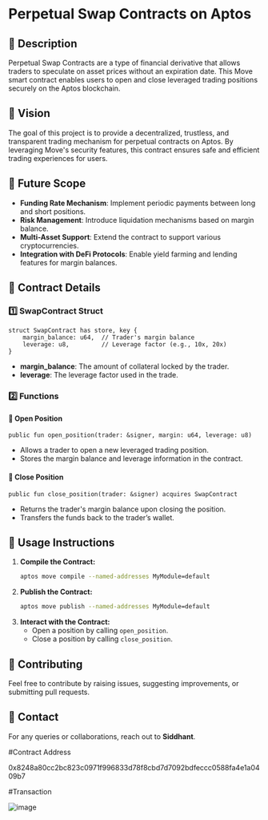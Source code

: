 # **Perpetual Swap Contracts on Aptos**

## **📌 Description**
Perpetual Swap Contracts are a type of financial derivative that allows traders to speculate on asset prices without an expiration date. This Move smart contract enables users to open and close leveraged trading positions securely on the Aptos blockchain.

## **🎯 Vision**
The goal of this project is to provide a decentralized, trustless, and transparent trading mechanism for perpetual contracts on Aptos. By leveraging Move's security features, this contract ensures safe and efficient trading experiences for users.

## **🚀 Future Scope**
- **Funding Rate Mechanism**: Implement periodic payments between long and short positions.
- **Risk Management**: Introduce liquidation mechanisms based on margin balance.
- **Multi-Asset Support**: Extend the contract to support various cryptocurrencies.
- **Integration with DeFi Protocols**: Enable yield farming and lending features for margin balances.

## **📜 Contract Details**
### **1️⃣ SwapContract Struct**
```move
struct SwapContract has store, key {
    margin_balance: u64,  // Trader's margin balance
    leverage: u8,         // Leverage factor (e.g., 10x, 20x)
}
```
- **margin_balance**: The amount of collateral locked by the trader.
- **leverage**: The leverage factor used in the trade.

### **2️⃣ Functions**
#### **🔹 Open Position**
```move
public fun open_position(trader: &signer, margin: u64, leverage: u8)
```
- Allows a trader to open a new leveraged trading position.
- Stores the margin balance and leverage information in the contract.

#### **🔹 Close Position**
```move
public fun close_position(trader: &signer) acquires SwapContract
```
- Returns the trader's margin balance upon closing the position.
- Transfers the funds back to the trader’s wallet.

## **📜 Usage Instructions**
1. **Compile the Contract:**  
   ```bash
   aptos move compile --named-addresses MyModule=default
   ```
2. **Publish the Contract:**  
   ```bash
   aptos move publish --named-addresses MyModule=default
   ```
3. **Interact with the Contract:**  
   - Open a position by calling `open_position`.
   - Close a position by calling `close_position`.

## **🤝 Contributing**
Feel free to contribute by raising issues, suggesting improvements, or submitting pull requests.

## **📧 Contact**
For any queries or collaborations, reach out to **Siddhant**.


#Contract Address

0x8248a80cc2bc823c0971f996833d78f8cbd7d7092bdfeccc0588fa4e1a0409b7

#Transaction

![image](https://github.com/user-attachments/assets/ab5b78c7-960f-4bd6-880f-3228f888d200)

